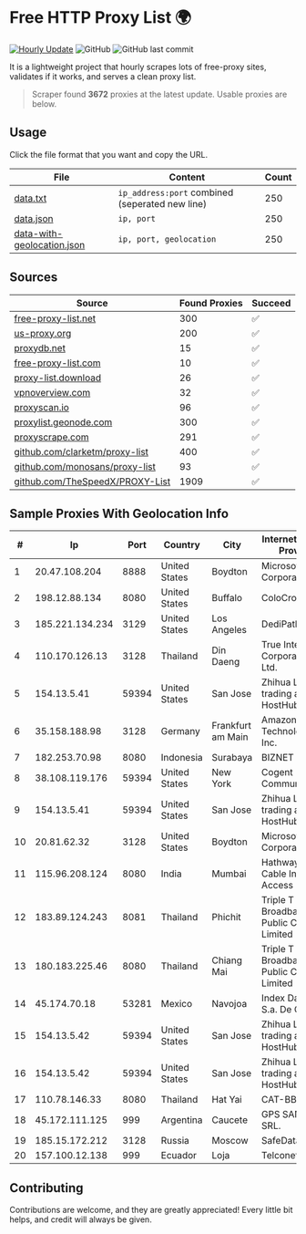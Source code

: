 
# Free HTTP Proxy List 🌍

[![Hourly Update](https://github.com/mertguvencli/http-proxy-list/actions/workflows/main.yml/badge.svg?branch=main)](https://github.com/mertguvencli/http-proxy-list/actions/workflows/main.yml)
![GitHub](https://img.shields.io/github/license/mertguvencli/http-proxy-list)
![GitHub last commit](https://img.shields.io/github/last-commit/mertguvencli/http-proxy-list)

It is a lightweight project that hourly scrapes lots of free-proxy sites, validates if it works, and serves a clean proxy list.


> Scraper found **3672** proxies at the latest update. Usable proxies are below.

## Usage

Click the file format that you want and copy the URL.


|File|Content|Count|
|----|-------|-----|
|[data.txt](https://raw.githubusercontent.com/mertguvencli/http-proxy-list/main/proxy-list/data.txt)|`ip_address:port` combined (seperated new line)|250|
|[data.json](https://raw.githubusercontent.com/mertguvencli/http-proxy-list/main/proxy-list/data.json)|`ip, port`|250|
|[data-with-geolocation.json](https://raw.githubusercontent.com/mertguvencli/http-proxy-list/main/proxy-list/data-with-geolocation.json)|`ip, port, geolocation`|250|

## Sources

|Source|Found Proxies|Succeed|
|------|-------------|-------|
|[free-proxy-list.net](https://free-proxy-list.net)|300|✅|
|[us-proxy.org](https://www.us-proxy.org)|200|✅|
|[proxydb.net](http://proxydb.net)|15|✅|
|[free-proxy-list.com](https://free-proxy-list.com/?page=&port=&type%5B%5D=http&type%5B%5D=https&up_time=0&search=Search)|10|✅|
|[proxy-list.download](https://www.proxy-list.download/HTTP)|26|✅|
|[vpnoverview.com](https://vpnoverview.com/privacy/anonymous-browsing/free-proxy-servers)|32|✅|
|[proxyscan.io](https://www.proxyscan.io)|96|✅|
|[proxylist.geonode.com](https://proxylist.geonode.com/api/proxy-list?limit=300&page=1&sort_by=lastChecked&sort_type=desc&protocols=http,https)|300|✅|
|[proxyscrape.com](https://api.proxyscrape.com/v2/?request=displayproxies&protocol=http&timeout=10000&country=all&ssl=all&anonymity=all)|291|✅|
|[github.com/clarketm/proxy-list](https://raw.githubusercontent.com/clarketm/proxy-list/master/proxy-list-raw.txt)|400|✅|
|[github.com/monosans/proxy-list](https://raw.githubusercontent.com/monosans/proxy-list/main/proxies/http.txt)|93|✅|
|[github.com/TheSpeedX/PROXY-List](https://raw.githubusercontent.com/TheSpeedX/PROXY-List/master/http.txt)|1909|✅|


## Sample Proxies With Geolocation Info

|#|Ip|Port|Country|City|Internet Service Provider|
|-|--|----|-------|----|-------------------------|
|1|20.47.108.204|8888|United States|Boydton|Microsoft Corporation|
|2|198.12.88.134|8080|United States|Buffalo|ColoCrossing|
|3|185.221.134.234|3129|United States|Los Angeles|DediPath|
|4|110.170.126.13|3128|Thailand|Din Daeng|True Internet Corporation CO. Ltd.|
|5|154.13.5.41|59394|United States|San Jose|Zhihua Lu trading as HostHub|
|6|35.158.188.98|3128|Germany|Frankfurt am Main|Amazon Technologies Inc.|
|7|182.253.70.98|8080|Indonesia|Surabaya|BIZNET|
|8|38.108.119.176|59394|United States|New York|Cogent Communications|
|9|154.13.5.41|59394|United States|San Jose|Zhihua Lu trading as HostHub|
|10|20.81.62.32|3128|United States|Boydton|Microsoft Corporation|
|11|115.96.208.124|8080|India|Mumbai|Hathway IP over Cable Internet Access|
|12|183.89.124.243|8081|Thailand|Phichit|Triple T Broadband Public Company Limited|
|13|180.183.225.46|8080|Thailand|Chiang Mai|Triple T Broadband Public Company Limited|
|14|45.174.70.18|53281|Mexico|Navojoa|Index Datacom S.a. De C.V.|
|15|154.13.5.42|59394|United States|San Jose|Zhihua Lu trading as HostHub|
|16|154.13.5.42|59394|United States|San Jose|Zhihua Lu trading as HostHub|
|17|110.78.146.33|8080|Thailand|Hat Yai|CAT-BB|
|18|45.172.111.125|999|Argentina|Caucete|GPS SANJUAN SRL.|
|19|185.15.172.212|3128|Russia|Moscow|SafeData LLC|
|20|157.100.12.138|999|Ecuador|Loja|Telconet S.A|



## Contributing

Contributions are welcome, and they are greatly appreciated! Every
little bit helps, and credit will always be given.

